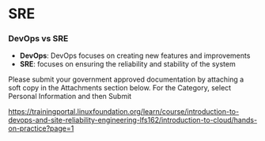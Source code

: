 # SRE

### DevOps vs SRE

- **DevOps**: DevOps focuses on creating new features and improvements
- **SRE**: focuses on ensuring the reliability and stability of the system

Please submit your government approved documentation by attaching a soft copy in the Attachments section below. For the Category, select Personal Information and then Submit

https://trainingportal.linuxfoundation.org/learn/course/introduction-to-devops-and-site-reliability-engineering-lfs162/introduction-to-cloud/hands-on-practice?page=1
